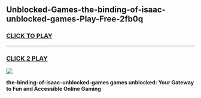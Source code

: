 
## Unblocked-Games-the-binding-of-isaac-unblocked-games-Play-Free-2fb0q
<h3>
<a href="https://premium76.site?title=the-binding-of-isaac-unblocked-games&ref=17A">CLICK TO PLAY</a></h3>
<hr>

<h3>
<a href="https://premium76.site?title=the-binding-of-isaac-unblocked-games&ref=17A">CLICK 2 PLAY</a>
  
</h3>

<a href="https://premium76.site?title=the-binding-of-isaac-unblocked-games&ref=17A"><img src="https://clearcache.store/games.png"></a>


**the-binding-of-isaac-unblocked-games games unblocked: Your Gateway to Fun and Accessible Online Gaming**
